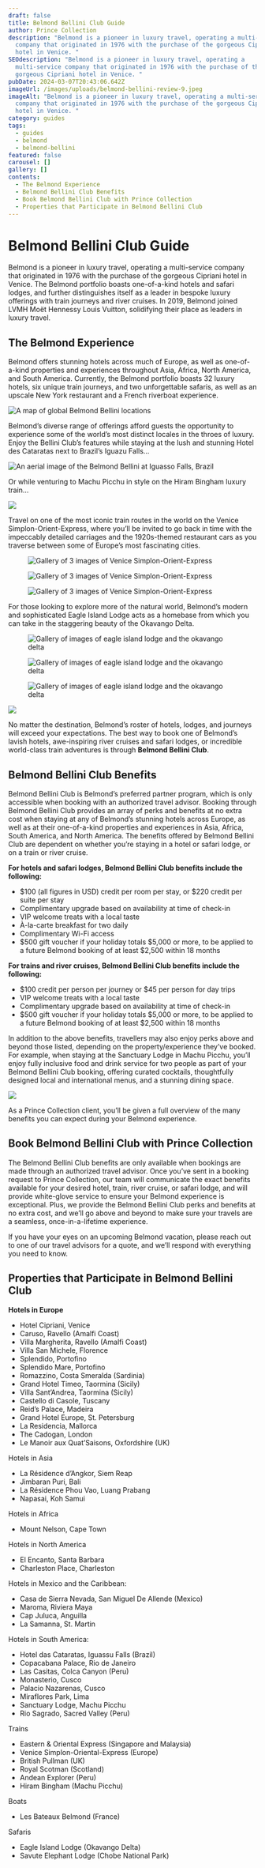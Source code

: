 ```yaml
---
draft: false
title: Belmond Bellini Club Guide
author: Prince Collection
description: "Belmond is a pioneer in luxury travel, operating a multi-service
  company that originated in 1976 with the purchase of the gorgeous Cipriani
  hotel in Venice. "
SEOdescription: "Belmond is a pioneer in luxury travel, operating a
  multi-service company that originated in 1976 with the purchase of the
  gorgeous Cipriani hotel in Venice. "
pubDate: 2024-03-07T20:43:06.642Z
imageUrl: /images/uploads/belmond-bellini-review-9.jpeg
imageAlt: "Belmond is a pioneer in luxury travel, operating a multi-service
  company that originated in 1976 with the purchase of the gorgeous Cipriani
  hotel in Venice. "
category: guides
tags:
  - guides
  - belmond
  - belmond-bellini
featured: false
carousel: []
gallery: []
contents:
  - The Belmond Experience
  - Belmond Bellini Club Benefits
  - Book Belmond Bellini Club with Prince Collection
  - Properties that Participate in Belmond Bellini Club
---
```

# Belmond Bellini Club Guide

Belmond is a pioneer in luxury travel, operating a multi-service company that originated in 1976 with the purchase of the gorgeous Cipriani hotel in Venice. The Belmond portfolio boasts one-of-a-kind hotels and safari lodges, and further distinguishes itself as a leader in bespoke luxury offerings with train journeys and river cruises. In 2019, Belmond joined LVMH Moët Hennessy Louis Vuitton, solidifying their place as leaders in luxury travel. 

## The Belmond Experience

Belmond offers stunning hotels across much of Europe, as well as one-of-a-kind properties and experiences throughout Asia, Africa, North America, and South America. Currently, the Belmond portfolio boasts 32 luxury hotels, six unique train journeys, and two unforgettable safaris, as well as an upscale New York restaurant and a French riverboat experience.

![A map of global Belmond Bellini locations](/images/uploads/belmond-bellini-review-1.png "A map of global Belmond Bellini locations")

Belmond’s diverse range of offerings afford guests the opportunity to experience some of the world’s most distinct locales in the throes of luxury. Enjoy the Bellini Club’s features while staying at the lush and stunning Hotel des Cataratas next to Brazil’s Iguazu Falls… 

![An aerial image of the Belmond Bellini at Iguasso Falls, Brazil](/images/uploads/belmond-bellini-review-2.png)

Or while venturing to Machu Picchu in style on the Hiram Bingham luxury train…

![](/images/uploads/belmond-bellini-review-3.jpeg)

Travel on one of the most iconic train routes in the world on the Venice Simplon-Orient-Express, where you’ll be invited to go back in time with the impeccably detailed carriages and the 1920s-themed restaurant cars as you traverse between some of Europe’s most fascinating cities.

<div class="row row-cols-1 row-cols-lg-3 g-3 py-3 px-0">
  <div class="col">
    <figure>
        <img alt="Gallery of 3 images of Venice Simplon-Orient-Express" class="grid-image" src="/images/uploads/belmond-bellini-review-4.jpg" />
       <!-- <figcaption>Fig.1 - The Venice Simplon-Orient-Express</figcaption>-->
    </figure>
  </div>
  <div class="col">
    <figure>
        <img alt="Gallery of 3 images of Venice Simplon-Orient-Express" class="grid-image" src="/images/uploads/belmond-bellini-review-5.jpg" />
        <!--<figcaption>Fig.2 - The Venice Simplon-Orient-Express</figcaption>-->
    </figure>
  </div>
  <div class="col">
    <figure>
        <img alt="Gallery of 3 images of Venice Simplon-Orient-Express" class="grid-image" src="/images/uploads/belmond-bellini-review-6.jpg" />
        <!--<figcaption>Fig.3 - The Venice Simplon-Orient-Express</figcaption>-->
      </figure>
  </div>
</div>

For those looking to explore more of the natural world, Belmond’s modern and sophisticated Eagle Island Lodge acts as a homebase from which you can take in the staggering beauty of the Okavango Delta.

<div class="row row-cols-1 row-cols-lg-3 g-3 py-3 px-0">
  <div class="col">
    <figure>
        <img alt="Gallery of images of eagle island lodge and the okavango delta" class="grid-image" src="/images/uploads/belmond-bellini-review-7.jpeg" />
    </figure>
  </div>
  <div class="col">
    <figure>
        <img alt="Gallery of images of eagle island lodge and the okavango delta" class="grid-image" src="/images/uploads/belmond-bellini-review-8.jpeg" />
    </figure>
  </div>
  <div class="col">
    <figure>
        <img alt="Gallery of images of eagle island lodge and the okavango delta" class="grid-image" src="/images/uploads/belmond-bellini-review-9.jpeg" />
      </figure>
  </div>
</div>

![](/images/uploads/belmond-bellini-review-10.jpeg)

No matter the destination, Belmond’s roster of hotels, lodges, and journeys will exceed your expectations. The best way to book one of Belmond’s lavish hotels, awe-inspiring river cruises and safari lodges, or incredible world-class train adventures is through **Belmond Bellini Club**.

## Belmond Bellini Club Benefits

Belmond Bellini Club is Belmond’s preferred partner program, which is only accessible when booking with an authorized travel advisor. Booking through Belmond Bellini Club provides an array of perks and benefits at no extra cost when staying at any of Belmond’s stunning hotels across Europe, as well as at their one-of-a-kind properties and experiences in Asia, Africa, South America, and North America. The benefits offered by Belmond Bellini Club are dependent on whether you’re staying in a hotel or safari lodge, or on a train or river cruise.

**For hotels and safari lodges, Belmond Bellini Club benefits include the following:**

* $100 (all figures in USD) credit per room per stay, or $220 credit per suite per stay
* Complimentary upgrade based on availability at time of check-in
* VIP welcome treats with a local taste
* À-la-carte breakfast for two daily
* Complimentary Wi-Fi access
* $500 gift voucher if your holiday totals $5,000 or more, to be applied to a future Belmond booking of at least $2,500 within 18 months

**For trains and river cruises, Belmond Bellini Club benefits include the following:**

* $100 credit per person per journey or $45 per person for day trips
* VIP welcome treats with a local taste
* Complimentary upgrade based on availability at time of check-in
* $500 gift voucher if your holiday totals $5,000 or more, to be applied to a future Belmond booking of at least $2,500 within 18 months

In addition to the above benefits, travellers may also enjoy perks above and beyond those listed, depending on the property/experience they’ve booked. For example, when staying at the Sanctuary Lodge in Machu Picchu, you’ll enjoy fully inclusive food and drink service for two people as part of your Belmond Bellini Club booking, offering curated cocktails, thoughtfully designed local and international menus, and a stunning dining space.

![](/images/uploads/belmond-bellini-review-11.jpeg)

As a Prince Collection client, you’ll be given a full overview of the many benefits you can expect during your Belmond experience.

## Book Belmond Bellini Club with Prince Collection

The Belmond Bellini Club benefits are only available when bookings are made through an authorized travel advisor. Once you’ve sent in a booking request to Prince Collection, our team will communicate the exact benefits available for your desired hotel, train, river cruise, or safari lodge, and will provide white-glove service to ensure your Belmond experience is exceptional. Plus, we provide the Belmond Bellini Club perks and benefits at no extra cost, and we’ll go above and beyond to make sure your travels are a seamless, once-in-a-lifetime experience.

If you have your eyes on an upcoming Belmond vacation, please reach out to one of our travel advisors for a quote, and we’ll respond with everything you need to know.

## Properties that Participate in Belmond Bellini Club

**Hotels in Europe**

* Hotel Cipriani, Venice
* Caruso, Ravello (Amalfi Coast)
* Villa Margherita, Ravello (Amalfi Coast)
* Villa San Michele, Florence
* Splendido, Portofino
* Splendido Mare, Portofino
* Romazzino, Costa Smeralda (Sardinia)
* Grand Hotel Timeo, Taormina (Sicily)
* Villa Sant’Andrea, Taormina (Sicily)
* Castello di Casole, Tuscany
* Reid’s Palace, Madeira
* Grand Hotel Europe, St. Petersburg
* La Residencia, Mallorca
* The Cadogan, London
* Le Manoir aux Quat’Saisons, Oxfordshire (UK)

Hotels in Asia

* La Résidence d’Angkor, Siem Reap
* Jimbaran Puri, Bali
* La Résidence Phou Vao, Luang Prabang
* Napasai, Koh Samui

Hotels in Africa

* Mount Nelson, Cape Town

Hotels in North America

* El Encanto, Santa Barbara
* Charleston Place, Charleston

Hotels in Mexico and the Caribbean:

* Casa de Sierra Nevada, San Miguel De Allende (Mexico)
* Maroma, Riviera Maya
* Cap Juluca, Anguilla
* La Samanna, St. Martin

Hotels in South America:

* Hotel das Cataratas, Iguassu Falls (Brazil)
* Copacabana Palace, Rio de Janeiro
* Las Casitas, Colca Canyon (Peru)
* Monasterio, Cusco
* Palacio Nazarenas, Cusco
* Miraflores Park, Lima
* Sanctuary Lodge, Machu Picchu
* Rio Sagrado, Sacred Valley (Peru)

Trains

* Eastern & Oriental Express (Singapore and Malaysia)
* Venice Simplon-Oriental-Express (Europe)
* British Pullman (UK)
* Royal Scotman (Scotland)
* Andean Explorer (Peru)
* Hiram Bingham (Machu Picchu)

Boats

* Les Bateaux Belmond (France)

Safaris

* Eagle Island Lodge (Okavango Delta)
* Savute Elephant Lodge (Chobe National Park)
